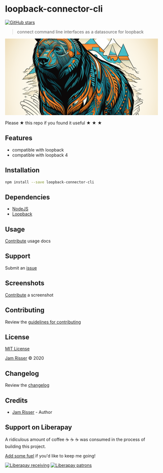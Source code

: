 # loopback-connector-cli

[![GitHub stars](https://img.shields.io/github/stars/codejamninja/loopback-connector-cli.svg?style=social&label=Stars)](https://github.com/codejamninja/loopback-connector-cli)

> connect command line interfaces as a datasource for loopback

![](assets/loopback-connector-cli.png)

Please ★ this repo if you found it useful ★ ★ ★

## Features

- compatible with loopback
- compatible with loopback 4

## Installation

```sh
npm install --save loopback-connector-cli
```

## Dependencies

- [NodeJS](https://nodejs.org)
- [Loopback](https://loopback.io)

## Usage

[Contribute](https://github.com/codejamninja/loopback-connector-cli/blob/master/CONTRIBUTING.md) usage docs

## Support

Submit an [issue](https://github.com/codejamninja/loopback-connector-cli/issues/new)

## Screenshots

[Contribute](https://github.com/codejamninja/loopback-connector-cli/blob/master/CONTRIBUTING.md) a screenshot

## Contributing

Review the [guidelines for contributing](https://github.com/codejamninja/loopback-connector-cli/blob/master/CONTRIBUTING.md)

## License

[MIT License](https://github.com/codejamninja/loopback-connector-cli/blob/master/LICENSE)

[Jam Risser](https://codejam.ninja) © 2020

## Changelog

Review the [changelog](https://github.com/codejamninja/loopback-connector-cli/blob/master/CHANGELOG.md)

## Credits

- [Jam Risser](https://codejam.ninja) - Author

## Support on Liberapay

A ridiculous amount of coffee ☕ ☕ ☕ was consumed in the process of building this project.

[Add some fuel](https://liberapay.com/codejamninja/donate) if you'd like to keep me going!

[![Liberapay receiving](https://img.shields.io/liberapay/receives/codejamninja.svg?style=flat-square)](https://liberapay.com/codejamninja/donate)
[![Liberapay patrons](https://img.shields.io/liberapay/patrons/codejamninja.svg?style=flat-square)](https://liberapay.com/codejamninja/donate)
